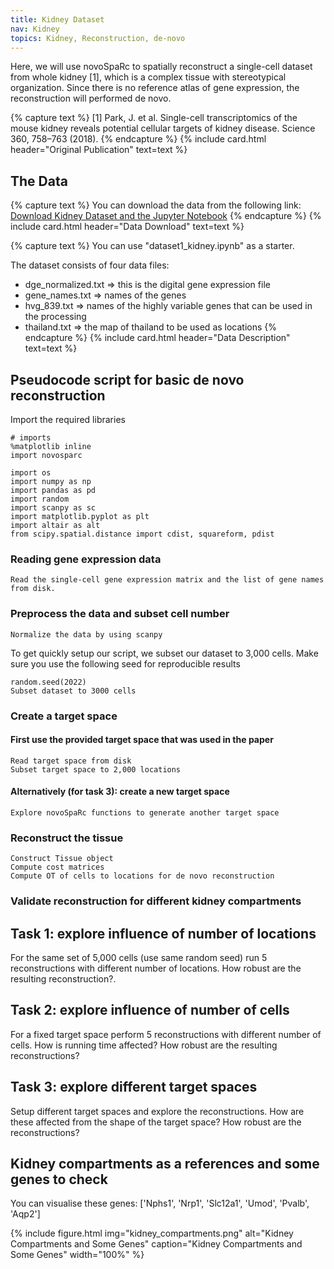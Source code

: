 ```yaml
---
title: Kidney Dataset
nav: Kidney
topics: Kidney, Reconstruction, de-novo
---
```


Here, we will use novoSpaRc to spatially reconstruct a single-cell dataset from whole kidney [1], which is a complex tissue with stereotypical organization. Since there is no reference atlas of gene expression, the reconstruction will performed de novo. 

{% capture text %} [1] Park, J. et al. Single-cell transcriptomics of the mouse kidney reveals potential cellular targets of kidney disease. Science 360, 758–763 (2018). {% endcapture %}
{% include card.html header="Original Publication" text=text %}

## The Data

{% capture text %} You can download the data from the following link:
[Download Kidney Dataset and the Jupyter Notebook](https://gigamove.rwth-aachen.de/en/download/6e23317c00cd565de16a6c61af0cbc7a)
{% endcapture %}
{% include card.html header="Data Download" text=text %}

{% capture text %}
You can use "dataset1_kidney.ipynb" as a starter.

The dataset consists of four data files:
- dge_normalized.txt => this is the digital gene expression file
- gene_names.txt => names of the genes
- hvg_839.txt => names of the highly variable genes that can be used in the processing
- thailand.txt => the map of thailand to be used as locations
{% endcapture %}
{% include card.html header="Data Description" text=text %}


## Pseudocode script for basic de novo reconstruction

Import the required libraries

```
# imports
%matplotlib inline
import novosparc

import os
import numpy as np
import pandas as pd
import random
import scanpy as sc
import matplotlib.pyplot as plt
import altair as alt
from scipy.spatial.distance import cdist, squareform, pdist
```

### Reading gene expression data
```
Read the single-cell gene expression matrix and the list of gene names from disk.
```

### Preprocess the data and subset cell number
```
Normalize the data by using scanpy
```

To get quickly setup our script, we subset our dataset to 3,000 cells. Make sure you use the following seed for reproducible results

```
random.seed(2022)
Subset dataset to 3000 cells
```

### Create a target space
#### First use the provided target space that was used in the paper
```
Read target space from disk
Subset target space to 2,000 locations
```

#### Alternatively (for task 3): create a new target space
```
Explore novoSpaRc functions to generate another target space
```

### Reconstruct the tissue
```
Construct Tissue object
Compute cost matrices
Compute OT of cells to locations for de novo reconstruction
```

### Validate reconstruction for different kidney compartments

## Task 1: explore influence of number of locations
For the same set of 5,000 cells (use same random seed) run 5 reconstructions with different number of locations. How robust are the resulting reconstruction?.

## Task 2: explore influence of number of cells
For a fixed target space perform 5 reconstructions with different number of cells. How is running time affected? How robust are the resulting reconstructions?

## Task 3: explore different target spaces
Setup different target spaces and explore the reconstructions. How are these affected from the shape of the target space? How robust are the reconstructions?

## Kidney compartments as a references and some genes to check

You can visualise these genes: ['Nphs1', 'Nrp1', 'Slc12a1', 'Umod', 'Pvalb', 'Aqp2']

{% include figure.html img="kidney_compartments.png" alt="Kidney Compartments and Some Genes" caption="Kidney Compartments and Some Genes" width="100%" %}

